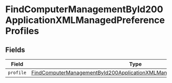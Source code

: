 # FindComputerManagementById200ApplicationXMLManagedPreferenceProfiles


## Fields

| Field                                                                                                                                                                                 | Type                                                                                                                                                                                  | Required                                                                                                                                                                              | Description                                                                                                                                                                           |
| ------------------------------------------------------------------------------------------------------------------------------------------------------------------------------------- | ------------------------------------------------------------------------------------------------------------------------------------------------------------------------------------- | ------------------------------------------------------------------------------------------------------------------------------------------------------------------------------------- | ------------------------------------------------------------------------------------------------------------------------------------------------------------------------------------- |
| `profile`                                                                                                                                                                             | [FindComputerManagementById200ApplicationXMLManagedPreferenceProfilesProfile](../../models/operations/findcomputermanagementbyid200applicationxmlmanagedpreferenceprofilesprofile.md) | :heavy_minus_sign:                                                                                                                                                                    | N/A                                                                                                                                                                                   |